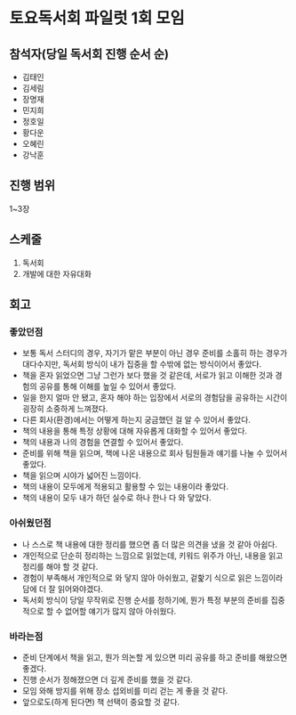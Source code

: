 # 토요독서회 파일럿 1회 모임

## 참석자(당일 독서회 진행 순서 순)

- 김태인
- 김세림
- 장명재
- 민지희
- 정호일
- 황다운
- 오혜린
- 강낙훈

## 진행 범위

1~3장

## 스케줄

1. 독서회
1. 개발에 대한 자유대화

## 회고

### 좋았던점
- 보통 독서 스터디의 경우, 자기가 맡은 부분이 아닌 경우 준비를 소홀히 하는 경우가 대다수지만, 독서회 방식이 내가 집중을 할 수밖에 없는 방식이어서 좋았다.
- 책을 혼자 읽었으면 그냥 그런가 보다 했을 것 같은데, 서로가 읽고 이해한 것과 경험의 공유를 통해 이해를 높일 수 있어서 좋았다.
- 일을 한지 얼마 안 됐고, 혼자 해야 하는 입장에서 서로의 경험담을 공유하는 시간이 굉장히 소중하게 느껴졌다.
- 다른 회사(환경)에서는 어떻게 하는지 궁금했던 걸 알 수 있어서 좋았다.
- 책의 내용을 통해 특정 상황에 대해 자유롭게 대화할 수 있어서 좋았다.
- 책의 내용과 나의 경험을 연결할 수 있어서 좋았다. 
- 준비를 위해 책을 읽으며, 책에 나온 내용으로 회사 팀원들과 얘기를 나눌 수 있어서 좋았다. 
- 책을 읽으며 시야가 넓어진 느낌이다. 
- 책의 내용이 모두에게 적용되고 활용할 수 있는 내용이라 좋았다. 
- 책의 내용이 모두 내가 하던 실수로 하나 한나 다 와 닿았다.

### 아쉬웠던점
- 나 스스로 책 내용에 대한 정리를 했으면 좀 더 많은 의견을 냈을 것 같아 아쉽다. 
- 개인적으로 단순히 정리하는 느낌으로 읽었는데, 키워드 위주가 아닌, 내용을 읽고 정리를 해야 할 것 같다. 
- 경험이 부족해서 개인적으로 와 닿지 않아 아쉬웠고, 겉핥기 식으로 읽은 느낌이라 담에 더 잘 읽어와야겠다. 
- 독서회 방식이 당일 무작위로 진행 순서를 정하기에, 뭔가 특정 부분의 준비를 집중적으로 할 수 없어할 얘기가 많지 않아 아쉬웠다.

### 바라는점
- 준비 단계에서 책을 읽고, 뭔가 의논할 게 있으면 미리 공유를 하고 준비를 해왔으면 좋겠다.
- 진행 순서가 정해졌으면 더 깊게 준비를 했을 것 같다.
- 모임 와해 방지를 위해 장소 섭외비를 미리 걷는 게 좋을 것 같다.
- 앞으로도(하게 된다면) 책 선택이 중요할 것 같다.
